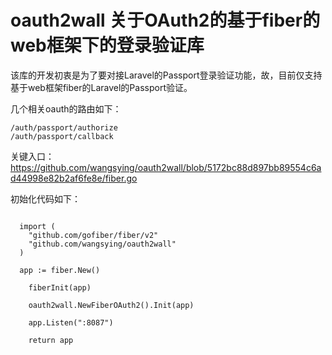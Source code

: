# oauth2wall 关于OAuth2的基于fiber的web框架下的登录验证库

该库的开发初衷是为了要对接Laravel的Passport登录验证功能，故，目前仅支持基于web框架fiber的Laravel的Passport验证。

几个相关oauth的路由如下：
```
/auth/passport/authorize
/auth/passport/callback
```

关键入口：
https://github.com/wangsying/oauth2wall/blob/5172bc88d897bb89554c6ad44998e82b2af6fe8e/fiber.go

初始化代码如下：

```

  import (
    "github.com/gofiber/fiber/v2"
    "github.com/wangsying/oauth2wall"
  )

  app := fiber.New()

	fiberInit(app)

	oauth2wall.NewFiberOAuth2().Init(app)
  
	app.Listen(":8087")

	return app
  ```

